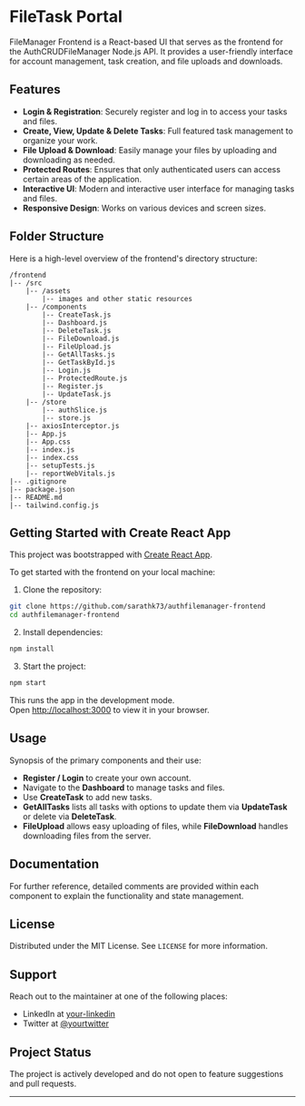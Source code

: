 # FileTask Portal

FileManager Frontend is a React-based UI that serves as the frontend for the AuthCRUDFileManager Node.js API. It provides a user-friendly interface for account management, task creation, and file uploads and downloads.

## Features

- **Login & Registration**: Securely register and log in to access your tasks and files.
- **Create, View, Update & Delete Tasks**: Full featured task management to organize your work.
- **File Upload & Download**: Easily manage your files by uploading and downloading as needed.
- **Protected Routes**: Ensures that only authenticated users can access certain areas of the application.
- **Interactive UI**: Modern and interactive user interface for managing tasks and files.
- **Responsive Design**: Works on various devices and screen sizes.

## Folder Structure

Here is a high-level overview of the frontend's directory structure:

```
/frontend
|-- /src
    |-- /assets
        |-- images and other static resources
    |-- /components
        |-- CreateTask.js
        |-- Dashboard.js
        |-- DeleteTask.js
        |-- FileDownload.js
        |-- FileUpload.js
        |-- GetAllTasks.js
        |-- GetTaskById.js
        |-- Login.js
        |-- ProtectedRoute.js
        |-- Register.js
        |-- UpdateTask.js
    |-- /store
        |-- authSlice.js
        |-- store.js
    |-- axiosInterceptor.js
    |-- App.js
    |-- App.css
    |-- index.js
    |-- index.css
    |-- setupTests.js
    |-- reportWebVitals.js
|-- .gitignore
|-- package.json
|-- README.md
|-- tailwind.config.js
```

## Getting Started with Create React App

This project was bootstrapped with [Create React App](https://github.com/facebook/create-react-app).

To get started with the frontend on your local machine:

1. Clone the repository:

```bash
git clone https://github.com/sarathk73/authfilemanager-frontend
cd authfilemanager-frontend
```

2. Install dependencies:

```bash
npm install
```

3. Start the project:

```bash
npm start
```

This runs the app in the development mode.\
Open [http://localhost:3000](http://localhost:3000) to view it in your browser.

## Usage

Synopsis of the primary components and their use:

- **Register / Login** to create your own account.
- Navigate to the **Dashboard** to manage tasks and files.
- Use **CreateTask** to add new tasks.
- **GetAllTasks** lists all tasks with options to update them via **UpdateTask** or delete via **DeleteTask**.
- **FileUpload** allows easy uploading of files, while **FileDownload** handles downloading files from the server.

## Documentation

For further reference, detailed comments are provided within each component to explain the functionality and state management.


## License

Distributed under the MIT License. See `LICENSE` for more information.

## Support

Reach out to the maintainer at one of the following places:

- LinkedIn at [your-linkedin](https://linkedin.com/in/sarathk73)
- Twitter at [@yourtwitter](https://twitter.com/sarathk73)

## Project Status

The project is actively developed and  do not open to feature suggestions and pull requests.

---

